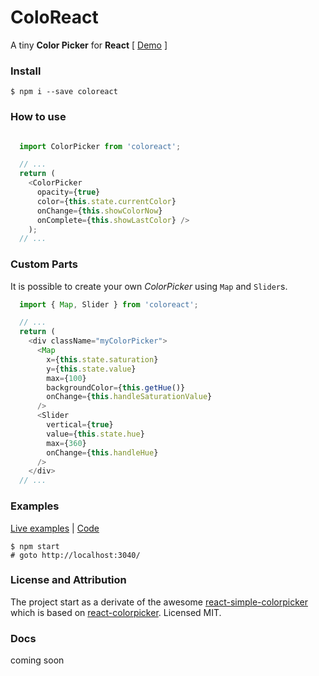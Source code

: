 # ColoReact

A tiny **Color Picker** for **React** [ [Demo](https://elrumordelaluz.github.io/coloreact/) ]


### Install

```
$ npm i --save coloreact
```

### How to use

```js

  import ColorPicker from 'coloreact';

  // ...
  return (
    <ColorPicker
      opacity={true}
      color={this.state.currentColor}
      onChange={this.showColorNow}
      onComplete={this.showLastColor} />
    );
  // ...

```

### Custom Parts

It is possible to create your own _ColorPicker_ using `Map` and `Slider`s.


```js
  import { Map, Slider } from 'coloreact';

  // ...
  return (
    <div className="myColorPicker">
      <Map
        x={this.state.saturation}
        y={this.state.value}
        max={100}
        backgroundColor={this.getHue()}
        onChange={this.handleSaturationValue}
      />
      <Slider
        vertical={true}
        value={this.state.hue}
        max={360}
        onChange={this.handleHue}
      />
    </div>  
  // ...


```

### Examples

[Live examples](https://elrumordelaluz.github.io/coloreact/) | 
[Code](https://github.com/elrumordelaluz/coloreact/tree/master/examples)

```
$ npm start
# goto http://localhost:3040/
```

### License and Attribution

The project start as a derivate of the awesome [react-simple-colorpicker](https://github.com/WickyNilliams/react-simple-colorpicker) which is based on [react-colorpicker](https://github.com/stayradiated/react-colorpicker).  Licensed MIT.

### Docs 

coming soon
